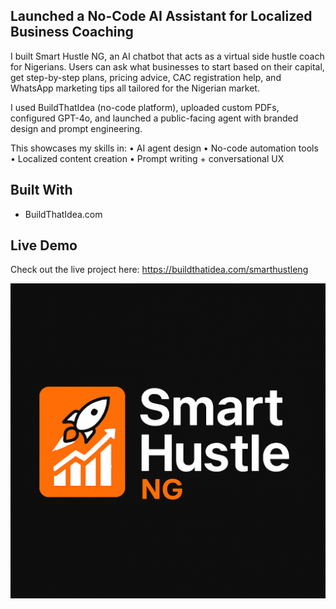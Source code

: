 ## Launched a No-Code AI Assistant for Localized Business Coaching
I built Smart Hustle NG, an AI chatbot that acts as a virtual side hustle coach for Nigerians.
Users can ask what businesses to start based on their capital, get step-by-step plans, pricing advice, CAC registration help, and WhatsApp marketing tips all tailored for the Nigerian market.

I used BuildThatIdea (no-code platform), uploaded custom PDFs, configured GPT-4o, and launched a public-facing agent with branded design and prompt engineering.

This showcases my skills in:
• AI agent design
• No-code automation tools
• Localized content creation
• Prompt writing + conversational UX

## Built With
- BuildThatIdea.com

## Live Demo
Check out the live project here: https://buildthatidea.com/smarthustleng

![Smart Hustle NG Logo](./ChatGPT%20Image%20Jul%202%2C%202025%2C%2005_49_27%20PM.png)
